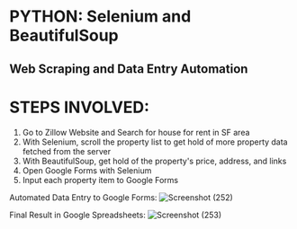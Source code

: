 # PYTHON: Selenium and BeautifulSoup 
## Web Scraping and Data Entry Automation


# STEPS INVOLVED:
1. Go to Zillow Website and Search for house for rent in SF area
2. With Selenium, scroll the property list to get hold of more property data fetched from the server
3. With BeautifulSoup, get hold of the property's price, address, and links
4. Open Google Forms with Selenium
5. Input each property item to Google Forms


Automated Data Entry to Google Forms:
![Screenshot (252)](https://user-images.githubusercontent.com/72862846/152524812-4551d48c-c433-4608-a2b1-583b0da9b0fb.png)


Final Result in Google Spreadsheets:
![Screenshot (253)](https://user-images.githubusercontent.com/72862846/152525067-456c0337-a9fe-4279-945e-809336c4c5f6.png)

